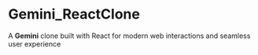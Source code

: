 # Gemini_ReactClone
A **Gemini** clone built with React for modern web interactions and seamless user experience
